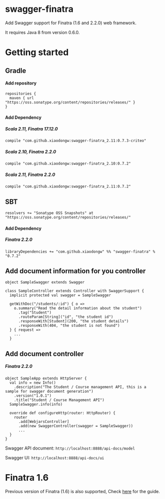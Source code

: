 # swagger-finatra
Add Swagger support for Finatra (1.6 and 2.2.0) web framework.

It requires Java 8 from version 0.6.0.

# Getting started
## Gradle
#### Add repository

	repositories {
	  maven { url "https://oss.sonatype.org/content/repositories/releases/" }
	}

#### Add Dependency

##### Scala 2.11, Finatra 17.12.0

	compile "com.github.xiaodongw:swagger-finatra_2.11:0.7.3-criteo"

##### Scala 2.10, Finatra 2.2.0

	compile "com.github.xiaodongw:swagger-finatra_2.10:0.7.2"

##### Scala 2.11, Finatra 2.2.0

	compile "com.github.xiaodongw:swagger-finatra_2.11:0.7.2"

## SBT
	resolvers += "Sonatype OSS Snapshots" at "https://oss.sonatype.org/content/repositories/releases/"

#### Add Dependency

##### Finatra 2.2.0

    libraryDependencies += "com.github.xiaodongw" %% "swagger-finatra" % "0.7.2"

## Add document information for you controller
    object SampleSwagger extends Swagger

    class SampleController extends Controller with SwaggerSupport {
      implicit protected val swagger = SampleSwagger

      getWithDoc("/students/:id") { o =>
        o.summary("Read the detail information about the student")
          .tag("Student")
          .routeParam[String]("id", "the student id")
          .responseWith[Student](200, "the student details")
          .responseWith(404, "the student is not found")
      } { request =>
        ...
      }

## Add document controller

##### Finatra 2.2.0
    object SampleApp extends HttpServer {
      val info = new Info()
        .description("The Student / Course management API, this is a sample for swagger document generation")
        .version("1.0.1")
        .title("Student / Course Management API")
      SampleSwagger.info(info)

      override def configureHttp(router: HttpRouter) {
        router
          .add[WebjarsController]
          .add(new SwaggerController(swagger = SampleSwagger))
          ...
      }
    }
Swagger API document: ```http://localhost:8888/api-docs/model```

Swagger UI: ```http://localhost:8888/api-docs/ui```

# Finatra 1.6
Previous version of Finatra (1.6) is also supported, Check [here](finatra1.md) for the guide.
